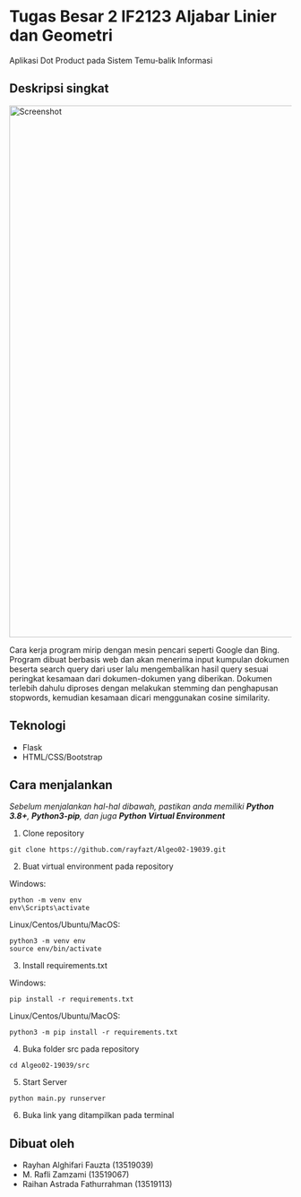# Tugas Besar 2 IF2123 Aljabar Linier dan Geometri
Aplikasi Dot Product pada Sistem Temu-balik Informasi

## Deskripsi singkat

<img width="949" alt="Screenshot" src="https://user-images.githubusercontent.com/63157460/99214159-07bffb80-2802-11eb-8166-7e835873313c.png">

Cara kerja program mirip dengan mesin pencari seperti Google dan Bing. Program dibuat berbasis web dan akan menerima input kumpulan dokumen beserta search query dari user lalu mengembalikan hasil query sesuai peringkat kesamaan dari dokumen-dokumen yang diberikan. Dokumen terlebih dahulu diproses dengan melakukan stemming dan penghapusan stopwords, kemudian kesamaan dicari menggunakan cosine similarity.

## Teknologi
* Flask
* HTML/CSS/Bootstrap

## Cara menjalankan
*Sebelum menjalankan hal-hal dibawah, pastikan anda memiliki **Python 3.8+**, **Python3-pip**, dan juga **Python Virtual Environment***

1. Clone repository
```
git clone https://github.com/rayfazt/Algeo02-19039.git
```
2. Buat virtual environment pada repository

Windows:
```
python -m venv env
env\Scripts\activate
```
Linux/Centos/Ubuntu/MacOS:
```
python3 -m venv env
source env/bin/activate
```
3. Install requirements.txt

Windows:
```
pip install -r requirements.txt
```
  Linux/Centos/Ubuntu/MacOS:
```
python3 -m pip install -r requirements.txt
```
4. Buka folder src pada repository
```
cd Algeo02-19039/src
```
5. Start Server
```
python main.py runserver
```
6. Buka link yang ditampilkan pada terminal

## Dibuat oleh
* Rayhan Alghifari Fauzta (13519039)
* M. Rafli Zamzami (13519067)
* Raihan Astrada Fathurrahman (13519113)
